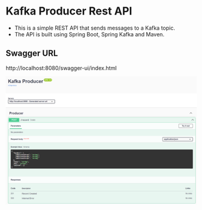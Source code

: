 # Kafka Producer Rest API
- This is a simple REST API that sends messages to a Kafka topic.
- The API is built using Spring Boot, Spring Kafka and Maven.

## Swagger URL 
http://localhost:8080/swagger-ui/index.html

![swagger](/swagger.png "Swagger")